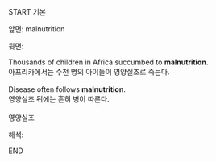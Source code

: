 START
기본

앞면:
malnutrition


뒷면:
<div>Thousands of children in Africa succumbed to <b>malnutrition</b>. </div><div><div>아프리카에서는 수천 명의 아이들이 영양실조로 죽는다.</div></div><div><br></div><div><div>Disease often follows <b>malnutrition</b>. </div><div><div>영양실조 뒤에는 흔히 병이 따른다.</div></div></div><div><br></div><div>영양실조</div>


해석:

END
